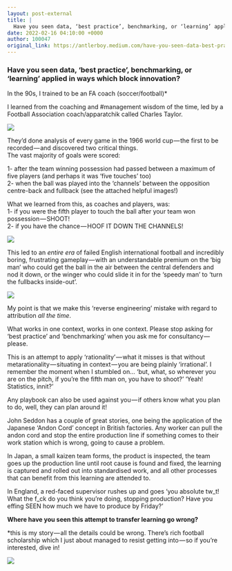```yaml
---
layout: post-external
title: |
  Have you seen data, ‘best practice’, benchmarking, or ‘learning’ applied in ways which block…
date: 2022-02-16 04:10:00 +0000
author: 100047
original_link: https://antlerboy.medium.com/have-you-seen-data-best-practice-benchmarking-or-learning-applied-in-ways-which-block-24d27479bcb4?source=rss-97852f5a56ae------2
---
```


### Have you seen data, ‘best practice’, benchmarking, or ‘learning’ applied in ways which block innovation?

In the 90s, I trained to be an FA coach (soccer/football)\*

I learned from the coaching and #management wisdom of the time, led by a Football Association coach/apparatchik called Charles Taylor.

![](https://cdn-images-1.medium.com/max/626/0*KeBWs6cA6VUOLZK4)

They’d done analysis of every game in the 1966 world cup — the first to be recorded — and discovered two critical things.  
The vast majority of goals were scored:

1- after the team winning possession had passed between a maximum of five players (and perhaps it was ‘five touches’ too)  
2- when the ball was played into the ‘channels’ between the opposition centre-back and fullback (see the attached helpful images!)

What we learned from this, as coaches and players, was:  
1- if you were the fifth player to touch the ball after your team won possession — SHOOT!  
2- if you have the chance — HOOF IT DOWN THE CHANNELS!

![](https://cdn-images-1.medium.com/max/1001/0*KxI1xUdzRw5SmwCR)

This led to an _entire era_ of failed English international football and incredibly boring, frustrating gameplay — with an understandable premium on the ‘big man’ who could get the ball in the air between the central defenders and nod it down, or the winger who could slide it in for the ‘speedy man’ to ‘turn the fullbacks inside-out’.

![](https://cdn-images-1.medium.com/max/1024/0*pksdlfs9WiF1YhNa)

My point is that we make this ‘reverse engineering’ mistake with regard to attribution _all the time_.

What works in one context, works in one context. Please stop asking for ‘best practice’ and ‘benchmarking’ when you ask me for consultancy — please.

This is an attempt to apply ‘rationality’ — what it misses is that without metarationality — situating in context — you are being plainly ‘irrational’. I remember the moment when I stumbled on… ‘but, what, so wherever you are on the pitch, if you’re the fifth man on, you have to shoot?’ ‘Yeah! Statistics, innit?’

Any playbook can also be used against you — if others know what you plan to do, well, they can plan around it!

John Seddon has a couple of great stories, one being the application of the Japanese ‘Andon Cord’ concept in British factories. Any worker can pull the andon cord and stop the entire production line if something comes to their work station which is wrong, going to cause a problem.

In Japan, a small kaizen team forms, the product is inspected, the team goes up the production line until root cause is found and fixed, the learning is captured and rolled out into standardised work, and all other processes that can benefit from this learning are attended to.

In England, a red-faced supervisor rushes up and goes ‘you absolute tw_t! What the f_ck do you think you’re doing, stopping production? Have you effing SEEN how much we have to produce by Friday?’

**Where have you seen this attempt to transfer learning go wrong?**

\*this is my story — all the details could be wrong. There’s rich football scholarship which I just about managed to resist getting into — so if you’re interested, dive in!

 ![](https://medium.com/_/stat?event=post.clientViewed&referrerSource=full_rss&postId=24d27479bcb4)
